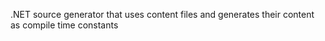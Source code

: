 .NET source generator that uses content files and generates their content as compile time constants
